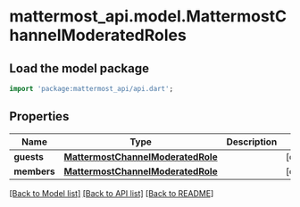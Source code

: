 # mattermost_api.model.MattermostChannelModeratedRoles

## Load the model package
```dart
import 'package:mattermost_api/api.dart';
```

## Properties
Name | Type | Description | Notes
------------ | ------------- | ------------- | -------------
**guests** | [**MattermostChannelModeratedRole**](MattermostChannelModeratedRole.md) |  | [optional] 
**members** | [**MattermostChannelModeratedRole**](MattermostChannelModeratedRole.md) |  | [optional] 

[[Back to Model list]](../README.md#documentation-for-models) [[Back to API list]](../README.md#documentation-for-api-endpoints) [[Back to README]](../README.md)


